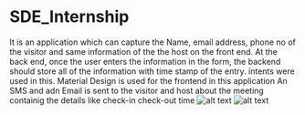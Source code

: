 # SDE_Internship
It is an application which can capture the Name, email address, phone no of the visitor and
same information of the  the host on the front end.
At the back end, once the user enters the information in the form, the backend should store all of
the information with time stamp of the entry.
intents were used in this.
Material Design is used for the frontend in this application
An SMS and adn Email is sent to the visitor and host about the meeting containig the details like check-in
check-out time
![alt text](https://github.com/ShaikAbdulRazzaaq/SDE_Internship/blob/master/Screenshot_1574945130.png)
![alt text](https://github.com/ShaikAbdulRazzaaq/SDE_Internship/blob/master/Screenshot_1574945392.png)
